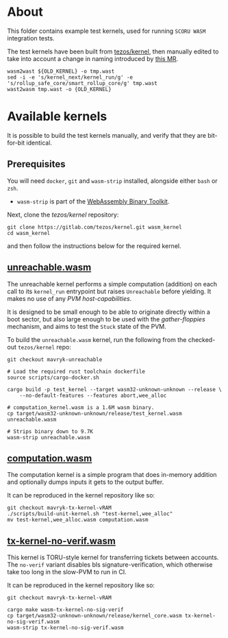 # About
This folder contains example test kernels, used for running `SCORU WASM` integration tests.

The test kernels have been built from [tezos/kernel](https://gitlab.com/trili/kernel.git), then manually edited to take into account a change in naming introduced by [this MR](https://gitlab.com/tezos/tezos/-/merge_requests/6914).

```terminal
wasm2wast ${OLD_KERNEL} -o tmp.wast
sed -i -e 's/kernel_next/kernel_run/g' -e 's/rollup_safe_core/smart_rollup_core/g' tmp.wast
wast2wasm tmp.wast -o {OLD_KERNEL}
```

# Available kernels
It is possible to build the test kernels manually, and verify that they are bit-for-bit identical.

## Prerequisites
You will need `docker`, `git` and `wasm-strip` installed, alongside either `bash` or `zsh`.
- `wasm-strip` is part of the [WebAssembly Binary Toolkit](https://github.com/WebAssembly/wabt).

Next, clone the *tezos/kernel* repository:
``` shell
git clone https://gitlab.com/tezos/kernel.git wasm_kernel
cd wasm_kernel
```
and then follow the instructions below for the required kernel.

## [unreachable.wasm](./unreachable.wasm)
The unreachable kernel performs a simple computation (addition) on each call to its `kernel_run` entrypoint but raises `Unreachable` before yielding. It makes no use of any *PVM host-capabilities*.

It is designed to be small enough to be able to originate directly within a boot sector, but also large enough to be
used with the *gather-floppies* mechanism, and aims to test the `Stuck` state of the PVM.

To build the `unreachable.wasm` kernel, run the following from the checked-out `tezos/kernel` repo:
``` shell
git checkout mavryk-unreachable

# Load the required rust toolchain dockerfile
source scripts/cargo-docker.sh

cargo build -p test_kernel --target wasm32-unknown-unknown --release \
    --no-default-features --features abort,wee_alloc

# computation_kernel.wasm is a 1.6M wasm binary.
cp target/wasm32-unknown-unknown/release/test_kernel.wasm unreachable.wasm

# Strips binary down to 9.7K
wasm-strip unreachable.wasm
```

## [computation.wasm](./computation.wasm)

The computation kernel is a simple program that does in-memory addition and
optionally dumps inputs it gets to the output buffer.

It can be reproduced in the kernel repository like so:

```
git checkout mavryk-tx-kernel-vRAM
./scripts/build-unit-kernel.sh "test-kernel,wee_alloc"
mv test-kernel,wee_alloc.wasm computation.wasm
```

## [tx-kernel-no-verif.wasm](./tx-kernel-no-verif.wasm)

This kernel is TORU-style kernel for transferring tickets between accounts. The `no-verif` variant disables
bls signature-verification, which otherwise take too long in the slow-PVM to run in CI.

It can be reproduced in the kernel repository like so:

```
git checkout mavryk-tx-kernel-vRAM

cargo make wasm-tx-kernel-no-sig-verif
cp target/wasm32-unknown-unknown/release/kernel_core.wasm tx-kernel-no-sig-verif.wasm
wasm-strip tx-kernel-no-sig-verif.wasm
```
